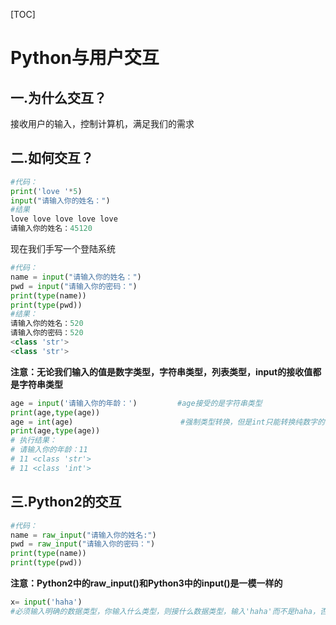 [TOC]

# Python与用户交互

## 一.为什么交互？

接收用户的输入，控制计算机，满足我们的需求

## 二.如何交互？

```python
#代码：
print('love '*5)
input("请输入你的姓名：")
#结果
love love love love love 
请输入你的姓名：45120
```

现在我们手写一个登陆系统

```python
#代码：
name = input("请输入你的姓名：")
pwd = input("请输入你的密码：")
print(type(name))
print(type(pwd))
#结果：
请输入你的姓名：520
请输入你的密码：520
<class 'str'>
<class 'str'>
```

**注意：无论我们输入的值是数字类型，字符串类型，列表类型，input的接收值都是字符串类型**

```python
age = input('请输入你的年龄：')         #age接受的是字符串类型
print(age,type(age))
age = int(age)                        #强制类型转换，但是int只能转换纯数字的字符串
print(age,type(age))
# 执行结果：
# 请输入你的年龄：11
# 11 <class 'str'>
# 11 <class 'int'>
```



## 三.Python2的交互

```python
#代码：
name = raw_input("请输入你的姓名:")
pwd = raw_input("请输入你的密码：")
print(type(name))
print(type(pwd))
```

**注意：Python2中的raw_input()和Python3中的input()是一模一样的**

```python
x= input('haha')  
#必须输入明确的数据类型，你输入什么类型，则接什么数据类型，输入'haha'而不是haha，否则会报错
```